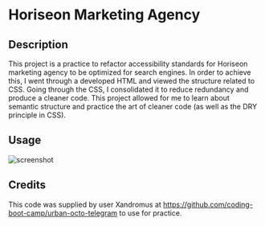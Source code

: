 # Horiseon Marketing Agency

## Description

This project is a practice to refactor accessibility standards for Horiseon marketing agency to be optimized for search engines. In order to achieve this, I went through a developed HTML and viewed the structure related to CSS. Going through the CSS, I consolidated it to reduce redundancy and produce a cleaner code. This project allowed for me to learn about semantic structure and practice the art of cleaner code (as well as the DRY principle in CSS).

## Usage

![screenshot](https://user-images.githubusercontent.com/89812084/206830116-fecce44f-0b35-4ecb-a5f0-893c2ef5fe06.jpg)

## Credits

This code was supplied by user Xandromus at https://github.com/coding-boot-camp/urban-octo-telegram to use for practice.
